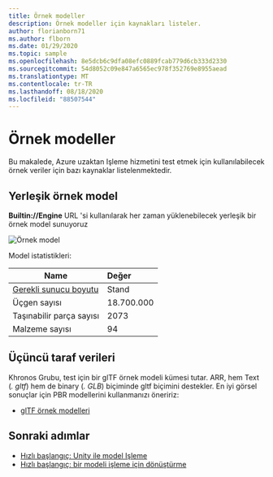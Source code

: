 ```yaml
---
title: Örnek modeller
description: Örnek modeller için kaynakları listeler.
author: florianborn71
ms.author: flborn
ms.date: 01/29/2020
ms.topic: sample
ms.openlocfilehash: 8e5dcb6c9dfa08efc0889fcab779d6cb333d2330
ms.sourcegitcommit: 54d8052c09e847a6565ec978f352769e8955aead
ms.translationtype: MT
ms.contentlocale: tr-TR
ms.lasthandoff: 08/18/2020
ms.locfileid: "88507544"
---
```

# <a name="sample-models"></a>Örnek modeller

Bu makalede, Azure uzaktan Işleme hizmetini test etmek için kullanılabilecek örnek veriler için bazı kaynaklar listelenmektedir.

## <a name="built-in-sample-model"></a>Yerleşik örnek model

**Builtin://Engine** URL 'si kullanılarak her zaman yüklenebilecek yerleşik bir örnek model sunuyoruz

![Örnek model](./media/sample-model.png "Örnek model")

Model istatistikleri:

| Name | Değer |
|-----------|:-----------|
| [Gerekli sunucu boyutu](../how-tos/session-rest-api.md#create-a-session) | Stand |
| Üçgen sayısı | 18.700.000 |
| Taşınabilir parça sayısı | 2073 |
| Malzeme sayısı | 94 |

## <a name="third-party-data"></a>Üçüncü taraf verileri

Khronos Grubu, test için bir glTF örnek modeli kümesi tutar. ARR, hem Text (*. gltf*) hem de binary (*. GLB*) biçiminde gltf biçimini destekler. En iyi görsel sonuçlar için PBR modellerini kullanmanızı öneririz:

* [glTF örnek modelleri](https://github.com/KhronosGroup/glTF-Sample-Models)

## <a name="next-steps"></a>Sonraki adımlar

* [Hızlı başlangıç: Unity ile model Işleme](../quickstarts/render-model.md)
* [Hızlı başlangıç: bir modeli işleme için dönüştürme](../quickstarts/convert-model.md)
